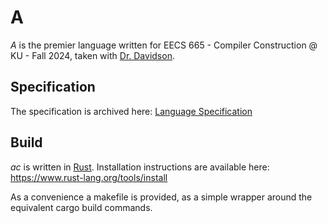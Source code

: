 # A

*A* is the premier language written for EECS 665 - Compiler Construction @ KU - Fall 2024, taken with [Dr. Davidson](https://eecs.ku.edu/people/drew-davidson).

## Specification

The specification is archived here: [Language Specification](https://web.archive.org/web/20240908170812/https://compilers.cool/language/#lexical)

## Build

*ac* is written in [Rust](https://www.rust-lang.org/). Installation instructions are available here: https://www.rust-lang.org/tools/install

As a convenience a makefile is provided, as a simple wrapper around the equivalent cargo build commands.

